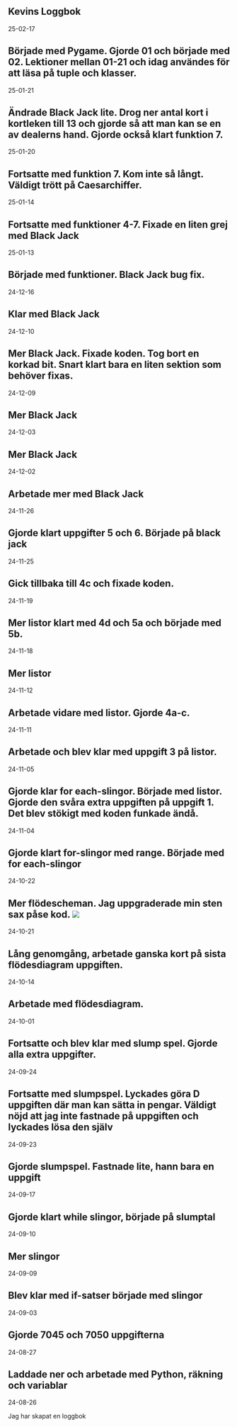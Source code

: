 Kevins Loggbok
------------
25-02-17

Började med Pygame. Gjorde 01 och började med 02. Lektioner mellan 01-21 och idag användes för att läsa på tuple och klasser.
------------
25-01-21

Ändrade Black Jack lite. Drog ner antal kort i kortleken till 13 och gjorde så att man kan se en av dealerns hand. Gjorde också klart funktion 7.
------------
25-01-20

Fortsatte med funktion 7. Kom inte så långt. Väldigt trött på Caesarchiffer.
------------
25-01-14

Fortsatte med funktioner 4-7. Fixade en liten grej med Black Jack
------------
25-01-13

Började med funktioner. Black Jack bug fix.
------------
24-12-16

Klar med Black Jack
------------
24-12-10

Mer Black Jack. Fixade koden. Tog bort en korkad bit. Snart klart bara en liten sektion som behöver fixas.
------------
24-12-09

Mer Black Jack
------------
24-12-03

Mer Black Jack
------------
24-12-02

Arbetade mer med Black Jack
------------
24-11-26

Gjorde klart uppgifter 5 och 6. Började på black jack
------------
24-11-25

Gick tillbaka till 4c och fixade koden.
------------
24-11-19

Mer listor klart med 4d och 5a och började med 5b.
------------
24-11-18

Mer listor
------------
24-11-12

Arbetade vidare med listor. Gjorde 4a-c.
------------
24-11-11

Arbetade och blev klar med uppgift 3 på listor.
------------
24-11-05

Gjorde klar for each-slingor. Började med listor. Gjorde den svåra extra uppgiften på uppgift 1. Det blev stökigt med koden funkade ändå.
------------
24-11-04

Gjorde klart for-slingor med range. Började med for each-slingor
------------
24-10-22

Mer flödescheman. Jag uppgraderade min sten sax påse kod.
<img src="Flödesscheman.png">
------------
24-10-21

Lång genomgång, arbetade ganska kort på sista flödesdiagram uppgiften.
------------
24-10-14

Arbetade med flödesdiagram.
------------
24-10-01

Fortsatte och blev klar med slump spel. Gjorde alla extra uppgifter. 
------------
24-09-24

Fortsatte med slumpspel. Lyckades göra D uppgiften där man kan sätta in pengar. Väldigt nöjd att jag inte fastnade på uppgiften och lyckades lösa den själv
------------
24-09-23

Gjorde slumpspel. Fastnade lite, hann bara en uppgift
------------
24-09-17

Gjorde klart while slingor, började på slumptal
------------
24-09-10

Mer slingor
------------
24-09-09

Blev klar med if-satser började med slingor
------------
24-09-03

Gjorde 7045 och 7050 uppgifterna
------------
24-08-27

Laddade ner och arbetade med Python, räkning och variablar
------------
24-08-26

Jag har skapat en loggbok